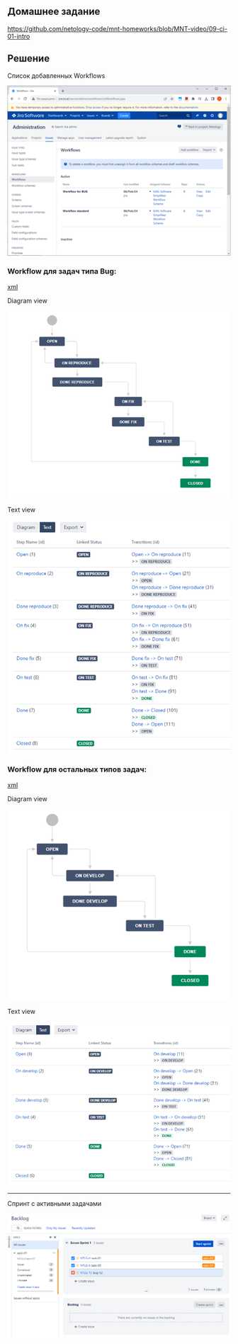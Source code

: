 ## Домашнее задание

https://github.com/netology-code/mnt-homeworks/blob/MNT-video/09-ci-01-intro

## Решение

Список добавленных Workflows

![image](png/Workflows.png)

### Workflow для задач типа Bug:

[xml](xml/Workflow%20for%20BUG.xml)

Diagram view

![image](png/Workflow%20for%20BUG%20-%20diagram.png)

Text view

![image](png/Workflow%20for%20BUG%20-%20text.png)

### Workflow для остальных типов задач:

[xml](xml/Workflow%20standard.xml)

Diagram view

![image](png/Workflow%20standard%20-%20diagram.png)

Text view

![image](png/Workflow%20standard%20-%20text.png)

---

Спринт с активными задачами

![image](png/Sprint.png)
